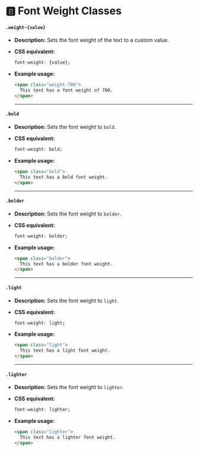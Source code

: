 # 🅱 Font Weight Classes

#### **`.weight-{value}`**  
- **Description:** Sets the font weight of the text to a custom value.  
- **CSS equivalent:**  
  ```css
  font-weight: {value};
  ```  
- **Example usage:**  
  ```html
  <span class="weight-700">
    This text has a font weight of 700.
  </span>
  ```  

    ---

#### **`.bold`**  
- **Description:** Sets the font weight to `bold`.  
- **CSS equivalent:**  
  ```css
  font-weight: bold;
  ```  
- **Example usage:**  
  ```html
  <span class="bold">
    This text has a bold font weight.
  </span>
  ```  

    ---

#### **`.bolder`**  
- **Description:** Sets the font weight to `bolder`.  
- **CSS equivalent:**  
  ```css
  font-weight: bolder;
  ```  
- **Example usage:**  
  ```html
  <span class="bolder">
    This text has a bolder font weight.
  </span>
  ```  

    ---

#### **`.light`**  
- **Description:** Sets the font weight to `light`.  
- **CSS equivalent:**  
  ```css
  font-weight: light;
  ```  
- **Example usage:**  
  ```html
  <span class="light">
    This text has a light font weight.
  </span>
  ```  

    ---

#### **`.lighter`**  
- **Description:** Sets the font weight to `lighter`.  

- **CSS equivalent:**  
  ```css
  font-weight: lighter;
  ```  
- **Example usage:**  
  ```html
  <span class="lighter">
    This text has a lighter font weight.
  </span>
  ```  